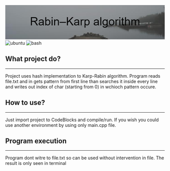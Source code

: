 ![project_banner](banner.png)
![ubuntu](https://img.shields.io/badge/Development_Environment-CodeBlocks-blue)
![bash](https://img.shields.io/badge/Language-C++-orange)
## What project do?
___

Project uses hash implementation to Karp-Rabin algorithm. Program reads file.txt and in gets pattern from first line than searches it inside every line and writes out index of char (starting from 0) in wchioch pattern occure.

## How to use?
___
Just import project to CodeBlocks and compile/run. If you wish you could use another environment by using only main.cpp file.
## Program execution
___
Program dont witre to file.txt so can be used without intervention in file. The result is only seen in terminal

<!--https://banner.godori.dev/-->
<!--https://shields.io/-->
<!--https://carbon.now.sh/-->